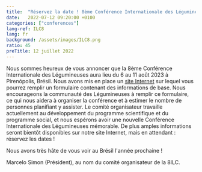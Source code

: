 ```yaml
---
title:  "Réservez la date ! 8ème Conférence Internationale des Légumineuses au Brésil"
date:   2022-07-12 09:20:00 +0100
categories: ["conferences"]
lang-ref: ILC8
lang: fr
background: /assets/images/ILC8.png
ratio: 45
preTitle: 12 juillet 2022
---
```


Nous sommes heureux de vous annoncer que la 8ème Conférence Internationale des Légumineuses aura lieu du 6 au 11 août 2023 à Pirenópolis, Brésil. Nous avons mis en place un [site Internet](https://www.8ilc.com/) sur lequel vous pourrez remplir un formulaire contenant des informations de base. Nous encourageons la communauté des Légumineuses à remplir ce formulaire, ce qui nous aidera à organiser la conférence et à estimer le nombre de personnes planifiant y assister. Le comité organisateur travaille actuellement au développement du programme scientifique et du programme social, et nous espérons avoir une nouvelle Conférence Internationale des Légumineuses mémorable. De plus amples informations seront bientôt disponibles sur notre site Internet, mais en attendant : réservez les dates !

Nous avons très hâte de vous voir au Brésil l'année prochaine !

Marcelo Simon (Président), au nom du comité organisateur de la 8ILC.


